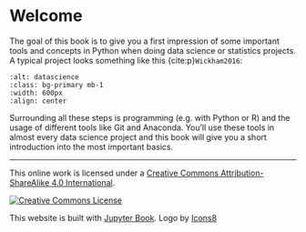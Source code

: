 # Welcome

The goal of this book is to give you a first impression of some important tools and concepts in Python when doing data science or statistics projects. A typical project looks something like this {cite:p}`Wickham2016`: 

```{image} ../_static/img/process.png
:alt: datascience
:class: bg-primary mb-1
:width: 600px
:align: center
```

Surrounding all these steps is programming (e.g. with Python or R) and the usage of different tools like Git and Anaconda. You’ll use these tools in almost every data science project and this book will give you a short introduction into the most important basics. 

---

This online work is licensed under a <a rel="license" href="https://creativecommons.org/licenses/by-sa/4.0/">Creative Commons Attribution-ShareAlike 4.0 International</a>.

<a rel="license" href="https://creativecommons.org/licenses/by-sa/4.0/"><img src="https://licensebuttons.net/l/by-sa/4.0/88x31.png" alt="Creative Commons License" style="border-width:0"/></a><br />


This website is built with [Jupyter Book](https://jupyterbook.org/intro.html). <a target="_blank" href="https://icons8.de/icon/aL7NtSh6zELd/streudiagramm"> </a> Logo by <a target="_blank" href="https://icons8.de">Icons8</a>

